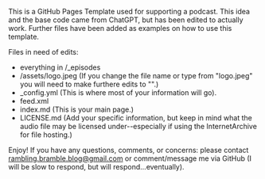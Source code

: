 This is a GitHub Pages Template used for supporting a podcast.
This idea and the base code came from ChatGPT, but has been edited to actually work.
Further files have been added as examples on how to use this template.

Files in need of edits:
- everything in /_episodes
- /assets/logo.jpeg (If you change the file name or type from "logo.jpeg" you will need to make furthere edits to "".)
- _config.yml (This is where most of your information will go).
- feed.xml
- index.md (This is your main page.)
- LICENSE.md (Add your specific information, but keep in mind what the audio file may be licensed under--especially if using the InternetArchive for file hosting.)

Enjoy!
If you have any questions, comments, or concerns: please contact rambling.bramble.blog@gmail.com or comment/message me via GitHub (I will be slow to respond, but will respond...eventually).
